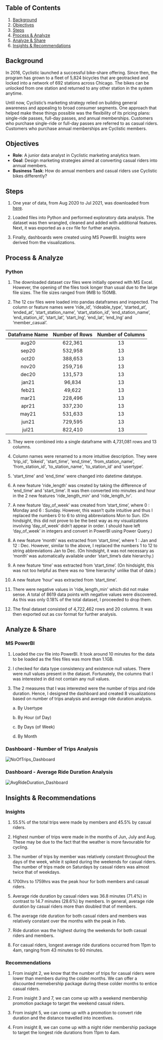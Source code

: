## Table of Contents
1. [Background](README.md#background)
2. [Objectives](README.md#objectives)
3. [Steps](README.md#steps)
4. [Process & Analyze](README.md#process--analyze)
5. [Analyze & Share](README.md#analyze--share)
6. [Insights & Recommendations](README.md#insights--recommendations)

## Background
In 2016, Cyclistic launched a successful bike-share offering. Since then, the program has grown to a fleet of 5,824 bicycles that are geotracked and locked into a network of 692 stations across Chicago. The bikes can be unlocked from one station and returned to any other station in the system anytime. 

Until now, Cyclistic’s marketing strategy relied on building general awareness and appealing to broad consumer segments. One approach that helped make these things possible was the flexibility of its pricing plans: single-ride passes, full-day passes, and annual memberships. Customers who purchase single-ride or full-day passes are referred to as casual riders. Customers who purchase annual memberships are Cyclistic members.

## Objectives
* **Role**: A junior data analyst in Cyclistic marketing analytics team.
* **Goal**: Design marketing strategies aimed at converting casual riders into annual members.
* **Business Task**: How do annual members and casual riders use Cyclistic bikes differently? 


## Steps
1. One year of data, from Aug 2020 to Jul 2021, was downloaded from [here](https://divvy-tripdata.s3.amazonaws.com/index.html). 

2. Loaded files into Python and performed exploratory data analysis. The dataset was then wrangled, cleaned and added with additional features. Next, it was exported as a csv file for further analysis. 

3. Finally, dashboards were created using MS PowerBI. Insights were derived from the visualizations. 

## Process & Analyze
### Python
1. The downloaded dataset csv files were initially opened with MS Excel. However, the opening of the files took longer than usual due to the large file sizes. The file sizes ranged from 9MB to 150MB.

2. The 12 csv files were loaded into pandas dataframes and inspected. The column or feature names were ‘ride_id’, ‘rideable_type’, ‘started_at’, ‘ended_at’, ‘start_station_name’, ‘start_station_id’, ‘end_station_name’, ‘end_station_id’, ‘start_lat’, ‘start_lng’, ‘end_lat’, ‘end_lng’ and ‘member_casual’.

| Dataframe Name | Number of Rows |	Number of Columns |
| :---: | :---: | :---: |
| aug20	| 622,361 | 13 |
| sep20	| 532,958	| 13 |
| oct20	| 388,653	| 13 |
| nov20	| 259,716	| 13 |
| dec20	| 131,573	| 13 |
| jan21	| 96,834	| 13 |
| feb21	| 49,622	| 13 |
| mar21	| 228,496	| 13 |
| apr21	| 337,230	| 13 |
| may21	| 531,633	| 13 |
| jun21	| 729,595	| 13 |
| jul21	| 822,410	| 13 |

3. They were combined into a single dataframe with 4,731,081 rows and 13 columns. 

4. Column names were renamed to a more intuitive description. They were 'trip_id', 'bikeid', 'start_time', 'end_time', 'from_station_name', 'from_station_id', 'to_station_name', 'to_station_id' and 'usertype’.

5. 'start_time' and 'end_time' were changed into datetime datatype. 

6. A new feature 'ride_length' was created by taking the difference of 'end_time' and 'start_time'. It was then converted into minutes and hour in the 2 new features 'ride_length_min' and 'ride_length_hr'. 

7. A new feature ‘day_of_week’ was created from ‘start_time’, where 0 : Monday and 6 : Sunday. However, this wasn’t quite intuitive and thus I replaced the numbers 0 to 6 to string abbreviations Mon to Sun. 
(On hindsight, this did not prove to be the best way as my visualizations involving ‘day_of_week’ didn’t appear in order. I should have left ‘day_of_week’ in integers and convert in PowerBI using Power Query.)

8. A new feature ‘month’ was extracted from ‘start_time’, where 1 : Jan and 12 : Dec. However, similar to the above, I replaced the numbers 1 to 12 to string abbreviations Jan to Dec.
(On hindsight, it was not necessary as ‘month’ was automatically available under ‘start_time’s date hierarchy.)

9. A new feature ‘time’ was extracted from ‘start_time’. 
(On hindsight, this was not too helpful as there was no ‘time hierarchy’ unlike that of date.)

10. A new feature ‘hour’ was extracted from ‘start_time’.

11. There were negative values in 'ride_length_min' which did not make sense. A total of 8619 data points with negative values were discovered. As this was only 0.18% of the total dataset, I proceeded to drop them.

12. The final dataset consisted of 4,722,462 rows and 20 columns. It was then exported out as csv format for further analysis. 

## Analyze & Share
### MS PowerBI
1. Loaded the csv file into PowerBI. It took around 10 minutes for the data to be loaded as the files files was more than 1.1GB.  

2. I checked for data type consistency and existence null values. There were null values present in the dataset. Fortunately, the columns that I was interested in did not contain any null values.  

3. The 2 measures that I was interested were the number of trips and ride duration. Hence, I designed the dashboard and created 8 visualizations based on number of trips analysis and average ride duration analysis. 

   a.	By Usertype

   b.	By Hour (of Day)

   c.	By Days (of Week)

   d.	By Month
   
### Dashboard - Number of Trips Analysis
![NoOfTrips_Dashboard](viz/NoOfTrips_Dashboard.JPG)

### Dashboard - Average Ride Duration Analysis
![AvgRideDuration_Dashboard](viz/AvgRideDuration_Dashboard.JPG)

## Insights & Recommendations
### Insights
1. 55.5% of the total trips were made by members and 45.5% by casual riders.

2. Highest number of trips were made in the months of Jun, July and Aug. These may be due to the fact that the weather is more favourable for cycling. 

3. The number of trips by member was relatively constant throughout the days of the week, while it spiked during the weekends for casual riders. The number of trips made on Saturdays by casual riders was almost twice that of weekdays. 

4. 1700hrs to 1759hrs was the peak hour for both members and casual riders. 

5. Average ride duration by casual riders was 36.8 minutes (71.4%) in contrast to 14.7 minutes (28.6%) by members. In general, average ride duration by casual riders more than doubled that of members. 

6. The average ride duration for both casual riders and members was relatively constant over the months with the peak in Feb. 

7. Ride duration was the highest during the weekends for both casual riders and members. 

8. For casual riders, longest average ride durations occurred from 11pm to 4am, ranging from 43 minutes to 60 minutes. 

### Recommendations
1. From insight 2, we know that the number of trips for casual riders were lower than members during the colder months. We can offer a discounted memebership package during these colder months to entice casual riders.

2. From insight 3 and 7, we can come up with a weekend membership promotion package to target the weekend casual riders. 

3. From insight 5, we can come up with a promotion to convert ride duration and the distance travelled into incentives. 

4. From insight 8, we can come up with a night rider membership package to target the longest ride durations from 11pm to 4am. 
